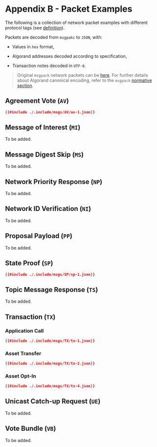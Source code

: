 # Appendix B - Packet Examples

The following is a collection of network packet examples with different protocol
tags (see [definition](./network-nn-notation.md#protocol-tags)).

Packets are decoded from `msgpakc` to `JSON`, with:

- Values in `hex` format,

- Algorand addresses decoded according to specification,

- Transaction notes decoded in `UTF-8`.

> Original `msgpack` network packets can be [here](https://github.com/algorandfoundation/specs/tree/mastre/src/.include/msgs).
> For further details about Algorand canonical encoding, refer to the `msgpack`
> [normative section](./crypto.md#canonical-msgpack).

## Agreement Vote (`AV`)

```json
{{#include ./.include/msgs/AV/av-1.json}}
```

## Message of Interest (`MI`)

To be added.

## Message Digest Skip (`MS`)

To be added.

## Network Priority Response (`NP`)

To be added.

## Network ID Verification (`NI`)

To be added.

## Proposal Payload (`PP`)

To be added.

## State Proof (`SP`)

```json
{{#include ./.include/msgs/SP/sp-1.json}}
```

## Topic Message Response (`TS`)

To be added.

## Transaction (`TX`)

### Application Call

```json
{{#include ./.include/msgs/TX/tx-1.json}}
```

### Asset Transfer

```json
{{#include ./.include/msgs/TX/tx-2.json}}
```

### Asset Opt-In

```json
{{#include ./.include/msgs/TX/tx-4.json}}
```

## Unicast Catch-up Request (`UE`)

To be added.

## Vote Bundle (`VB`)

To be added.